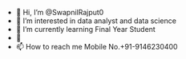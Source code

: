 - 👋 Hi, I’m @SwapnilRajput0
- 👀 I’m interested in data analyst and data science
- 🌱 I’m currently learning Final Year Student
- 💞️ 
- 📫 How to reach me Mobile No.+91-9146230400

<!---
SwapnilRajput0/SwapnilRajput0 is a ✨ special ✨ repository because its `README.md` (this file) appears on your GitHub profile.
You can click the Preview link to take a look at your changes.
--->
